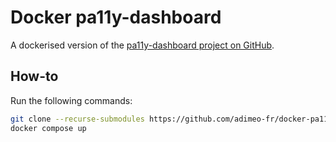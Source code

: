 # Docker pa11y-dashboard

A dockerised version of the [pa11y-dashboard project on GitHub](https://github.com/pa11y/pa11y-dashboard).

## How-to

Run the following commands:

```bash
git clone --recurse-submodules https://github.com/adimeo-fr/docker-pa11y-dashboard
docker compose up
```
